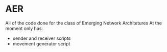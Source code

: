 # AER
All of the code done for the class of Emerging Network Architetures
At the moment only has:
+ sender and receiver scripts
+ movement generator script

